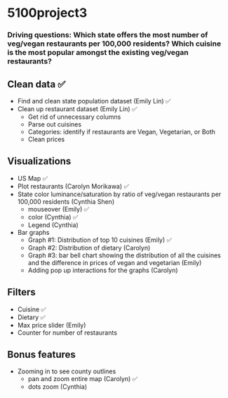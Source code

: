 # 5100project3

### Driving questions: Which state offers the most number of veg/vegan restaurants per 100,000 residents? Which cuisine is the most popular amongst the existing veg/vegan restaurants? 

## Clean data ✅
- Find and clean state population dataset (Emily Lin) ✅
- Clean up restaurant dataset (Emily Lin) ✅
    - Get rid of unnecessary columns
    - Parse out cuisines
    - Categories: identify if restaurants are Vegan, Vegetarian, or Both 
    - Clean prices 

## Visualizations
- US Map ✅
- Plot restaurants (Carolyn Morikawa) ✅
- State color luminance/saturation by ratio of veg/vegan restaurants per 100,000 residents (Cynthia Shen) 
    - mouseover (Emily) ✅
    - color (Cynthia) ✅
    - Legend (Cynthia)
- Bar graphs
    - Graph #1: Distribution of top 10 cuisines (Emily) ✅
    - Graph #2: Distribution of dietary (Carolyn) 
    - Graph #3: bar bell chart showing the distribution of all the cuisines and the difference in prices of vegan and vegetarian (Emily)
    - Adding pop up interactions for the graphs (Carolyn)

## Filters
- Cuisine ✅ 
- Dietary ✅
- Max price slider (Emily)
- Counter for number of restaurants 

## Bonus features
- Zooming in to see county outlines 
    - pan and zoom entire map (Carolyn) ✅
    - dots zoom (Cynthia)
